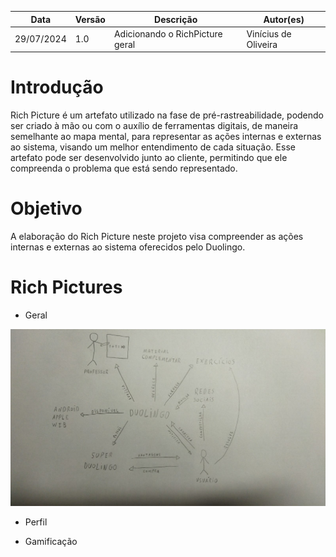 | Data | Versão | Descrição | Autor(es) |
| ---- | ------ | --------- | --------- |
| 29/07/2024 | 1.0 | Adicionando o RichPicture geral | Vinícius de Oliveira |

# Introdução
Rich Picture é um artefato utilizado na fase de pré-rastreabilidade, podendo ser criado à mão ou com o auxílio de ferramentas digitais, de maneira semelhante ao mapa mental, para representar as ações internas e externas ao sistema, visando um melhor entendimento de cada situação. Esse artefato pode ser desenvolvido junto ao cliente, permitindo que ele compreenda o problema que está sendo representado.

# Objetivo
A elaboração do Rich Picture neste projeto visa compreender as ações internas e externas ao sistema oferecidos pelo Duolingo.

# Rich Pictures
- Geral

![Rich_picture_geral](../assets/images/richpicture_geral.jpeg)

- Perfil

<!-- ![Rich_picture_perfil](../assets/images/) -->

- Gamificação
  
<!-- ![Rich_picture_gamificacao](../assets/images/) -->